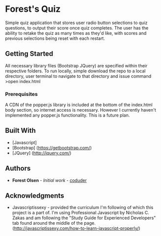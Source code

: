 # Forest's Quiz

Simple quiz application that stores user radio button selections to quiz questions, to output their score once quiz completes. The user has the ability to retake the quiz as many times as they'd like, with scores and previous selections being reset with each restart.

## Getting Started

All necessary library files  (Bootstrap JQuery) are specified within their respective folders. To run locally, simple download the repo to a local directory, user terminal to navigate to that directory and issue command >open index.html 

### Prerequisites

A CDN of the popper.js library is included at the bottom of the index.html body section, so internet access is necessary. However I currently haven't implemented any popper.js functionality. This is a future plan.

## Built With

* [Javascript]
* [Bootstrap] (https://getbootstrap.com/)
* [JQuery] (http://jquery.com/) 



## Authors

* **Forest Olsen** - *Initial work* - [coduder](https://github.com/coduder)

## Acknowledgments

* Javascriptissexy - provided the curriculum I'm following of which this project is a part of. I'm using Professional Javascript by Nicholas C. Zakas and am following the "Study Guide for Experienced Developers" tab found around the middle of the page. (http://javascriptissexy.com/how-to-learn-javascript-properly/)
